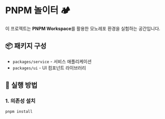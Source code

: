 # PNPM 놀이터 🏕️

이 프로젝트는 **PNPM Workspace**를 활용한 모노레포 환경을 실험하는 공간입니다.

## 📦 패키지 구성

- `packages/service` - 서비스 애플리케이션
- `packages/ui` - UI 컴포넌트 라이브러리

## 🚀 실행 방법

### 1. 의존성 설치

```sh
pnpm install
```
